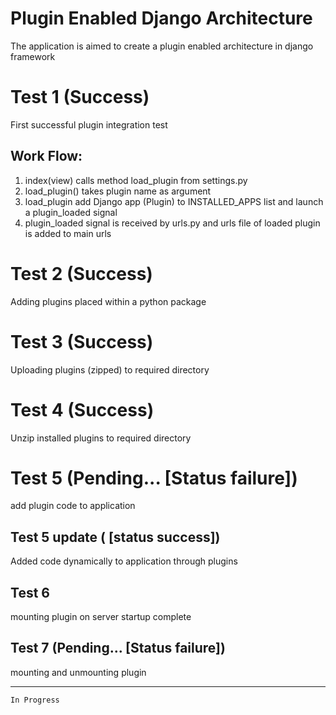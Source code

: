 # Plugin Enabled Django Architecture
The application is aimed to create a plugin enabled architecture in django framework  

# Test 1 (Success)
First successful plugin integration test

## Work Flow:

1. index(view) calls method load_plugin from settings.py
2. load_plugin() takes plugin name as argument
3. load_plugin add Django app (Plugin) to INSTALLED_APPS list and launch a plugin_loaded signal
4. plugin_loaded signal is received by urls.py and urls file of loaded plugin is added to main urls


# Test 2 (Success)
Adding plugins placed within a python package

# Test 3 (Success)
Uploading plugins (zipped) to required directory

# Test 4 (Success)
Unzip installed plugins to required directory

# Test 5 (Pending... [Status failure])
add plugin code to application

## Test 5 update ( [status success])
Added code dynamically to application through plugins

## Test 6
mounting plugin on server startup complete

## Test 7 (Pending... [Status failure])
mounting and unmounting plugin
___
` In Progress `

